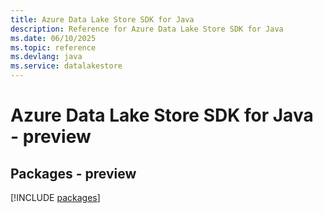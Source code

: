 ```yaml
---
title: Azure Data Lake Store SDK for Java
description: Reference for Azure Data Lake Store SDK for Java
ms.date: 06/10/2025
ms.topic: reference
ms.devlang: java
ms.service: datalakestore
---
```

# Azure Data Lake Store SDK for Java - preview
## Packages - preview
[!INCLUDE [packages](data-lake-store-index.md)]